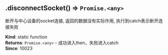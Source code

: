 <a name="module_miot/ClassicBluetooth.disconnectSocket"></a>

## .disconnectSocket() ⇒ <code>Promise.&lt;any&gt;</code>
断开与中心设备的socket连接, 返回的数据没有实际作用, 执行到catch表示断开连接失败

**Kind**: static function  
**Returns**: <code>Promise.&lt;any&gt;</code> - 成功进入then，失败进入catch  
**Since**: 10023  
